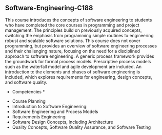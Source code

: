 ## Software-Engineering-C188


This course introduces the concepts of software engineering to students who have completed the core courses in programming and project management. The principles build on previously acquired concepts, switching the emphasis from programming simple routines to engineering robust and scalable software solutions. This course does not cover programming, but provides an overview of software engineering processes and their challenging nature, focusing on the need for a disciplined approach to software engineering. A generic process framework provides the groundwork for formal process models. Prescriptive process models such as the waterfall model and agile development are included. An introduction to the elements and phases of software engineering is included, which explores requirements for engineering, design concepts, and software quality.

* Competencies * 
 - Course Planning
 - Introduction to Software Engineering
 - Software Engineering and Process Models
 - Requirements Engineering
 - Software Design Concepts, Including Architecture
 - Quality Concepts, Software Quality Assurance, and Software Testing
